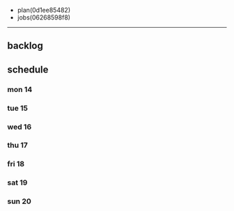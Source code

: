 
- plan(0d1ee85482)
- jobs(06268598f8)
---

## backlog

## schedule
### mon 14
### tue 15
### wed 16
### thu 17
### fri 18
### sat 19
### sun 20




